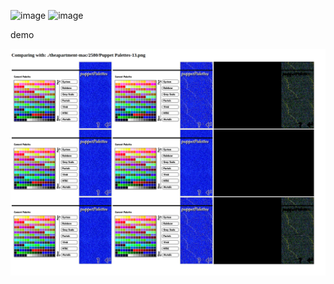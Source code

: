 ![image](https://github.com/user-attachments/assets/720cad11-b069-42f0-8230-d703cdd796f1)
![image](https://github.com/user-attachments/assets/d05e41ff-7e5e-4257-a348-2a75d74788ae)

demo

![](2024-04-16-15-02-26.png)
